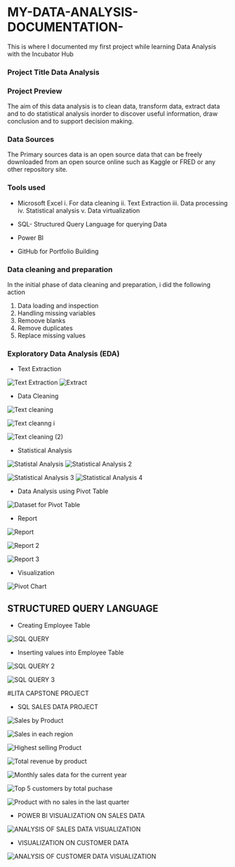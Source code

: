 # MY-DATA-ANALYSIS-DOCUMENTATION-
This is where I documented my first project while learning Data Analysis with the Incubator Hub

### Project Title Data Analysis

### Project Preview
The aim of this data analysis is to clean data, transform data, extract data and to do statistical analysis inorder to discover useful information, draw conclusion and to support decision making.
### Data Sources

The Primary sources data is an open source data that can be freely downloaded from an open source online such as Kaggle or FRED or any other repository site.

### Tools used

 - Microsoft Excel
 i. For data cleaning
 ii. Text Extraction
 iii. Data processing
 iv. Statistical analysis
 v. Data virtualization

 - SQL- Structured Query Language for querying Data
 - Power BI
 - GitHub for Portfolio Building

 ### Data cleaning and preparation
 In the initial phase of data cleaning and preparation, i did the following action

 1. Data loading and inspection
 2. Handling missing variables
 3. Remoove blanks
 4. Remove duplicates
 5. Replace missing values
    
### Exploratory Data Analysis (EDA)

- Text Extraction

![Text Extraction](https://github.com/user-attachments/assets/4d37f14b-a7db-46d1-9e61-0895ce3eccf9)  ![Extract](https://github.com/user-attachments/assets/bfe30495-5247-43ff-b31b-b71afe324679)

- Data Cleaning

![Text cleaning](https://github.com/user-attachments/assets/5fd2b3f6-bc24-40e2-8a29-e3f5817b5249)

![Text cleanng i](https://github.com/user-attachments/assets/559fcb41-dece-4cc3-ba7d-fb414296c410)

![Text cleaning (2)](https://github.com/user-attachments/assets/bdbc07d3-3a35-4024-b5d9-4e07c2d4501e)

- Statistical Analysis

![Statistal Analysis](https://github.com/user-attachments/assets/4eff9cd8-3e0f-44d0-9928-1b3ec6a3952a) ![Statistical Analysis 2](https://github.com/user-attachments/assets/18a928b6-b987-4b2c-9cdd-4ba968d2624f)

![Statistical Analysis 3](https://github.com/user-attachments/assets/459b44db-3f5f-4d10-95da-90e143571ca0) ![Statistical Analysis 4](https://github.com/user-attachments/assets/06ca2856-cf24-40df-a320-7da94226758c)

- Data Analysis using Pivot Table

![Dataset for Pivot Table](https://github.com/user-attachments/assets/99cfc37e-cc0b-4029-8386-ee139105a3e3)

- Report

![Report](https://github.com/user-attachments/assets/20de2d2f-a4de-4988-8fa4-2adbe8303a93)

![Report 2](https://github.com/user-attachments/assets/b59dac7c-07b6-4b09-8d79-47f34f19e48d)

![Report 3](https://github.com/user-attachments/assets/4f6907ad-8f80-4ddc-8bb6-df2034dce2e7)

- Visualization

![Pivot Chart](https://github.com/user-attachments/assets/e8ee8346-7b5d-45ae-9f68-c735fe68312a)

## STRUCTURED QUERY LANGUAGE

- Creating Employee Table

![SQL QUERY ](https://github.com/user-attachments/assets/3e6dc910-b88e-49e3-8432-9f3fbe8338b0)

- Inserting values into Employee Table

![SQL QUERY 2](https://github.com/user-attachments/assets/f4ed4bd3-22ce-43fc-8f84-896f743e52d8)

![SQL QUERY 3](https://github.com/user-attachments/assets/ed45e8d6-f377-4aa2-840a-f1c510fb0f4f)

#LITA CAPSTONE PROJECT

- SQL SALES DATA PROJECT

![Sales by Product](https://github.com/user-attachments/assets/e01849dd-b3a5-426a-8af4-78a39cff3abd)

![Sales in each region](https://github.com/user-attachments/assets/d6774c2b-2e25-4218-8a6e-3b1d0f23c417)

![Highest selling Product](https://github.com/user-attachments/assets/e2b18b89-e910-42c8-88ee-2bf16b4306db)

![Total revenue by product](https://github.com/user-attachments/assets/3ba13664-1ef2-4886-bcc8-5c07c6f18efa)

![Monthly sales data for the current year](https://github.com/user-attachments/assets/7fb04e8e-2f84-4365-9716-f244edb4b7fe)

![Top 5 customers by total puchase](https://github.com/user-attachments/assets/8c277a79-074e-4fe4-8460-184f69eb81d8)

![Product with no sales in the last quarter](https://github.com/user-attachments/assets/c488ce9f-274c-4613-985b-797510ee0fa2)

- POWER BI VISUALIZATION ON SALES DATA

 ![ANALYSIS OF SALES DATA VISUALIZATION](https://github.com/user-attachments/assets/f4230caa-5e67-439e-87dd-0692632c7a8c)

- VISUALIZATION ON CUSTOMER DATA
 
 ![ANALYSIS OF CUSTOMER DATA VISUALIZATION](https://github.com/user-attachments/assets/a1719893-6611-44d8-9de6-a094b5c8cc0d)












  




































